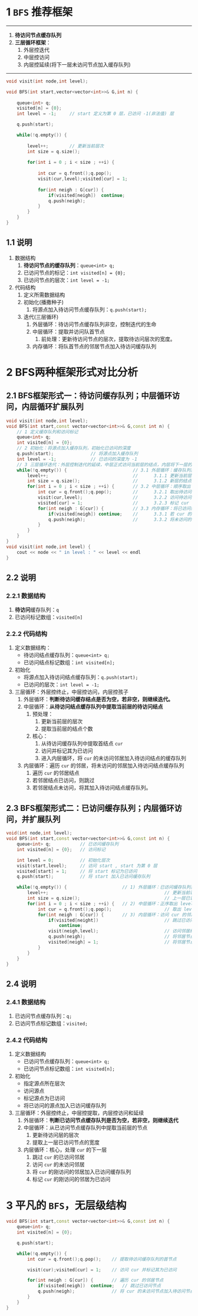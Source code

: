 # 1 `BFS` 推荐框架
--------------
1) **待访问节点缓存队列**    
2) **三层循环框架**：
   1) 外层控迭代
   2) 中层控访问
   3) 内层控延续(将下一层未访问节点加入缓存队列)
--------------
```C++
void visit(int node,int level);

void BFS(int start,vector<vector<int>>& G,int n) {
   
    queue<int> q;
    visited[n] = {0};
    int level = -1;     // start 定义为第 0 层，已访问 -1(非法值) 层

    q.push(start);

    while(!q.empty()) {
   
        level++;        // 更新当前层次
        int size = q.size();
   
        for(int i = 0 ; i < size ; ++i) {
   
            int cur = q.front();q.pop();
            visit(cur,level);visited[cur] = 1;
   
            for(int neigh : G[cur]) {
                if(visited[neigh])  continue;
                q.push(neigh);
            }
        }
    }
}
```
## 1.1 说明
1) 数据结构
   1) **待访问节点的缓存队列**：`queue<int> q;`
   2) 已访问节点的标记：`int visited[n] = {0};`
   3) 已访问节点的层次：`int level = -1;`
2) 代码结构
   1) 定义所需数据结构
   2) 初始化(播撒种子)
      1) 将源点加入待访问节点缓存队列：`q.push(start);`
   3) 迭代(三层循环)
      1) 外层循环：待访问节点缓存队列非空，控制迭代的生命
      2) 中层循环：提取并访问队首节点
         1) 前处理：更新待访问节点的层次，提取待访问层次的宽度。
      3) 内存循环：将队首节点的邻居节点加入待访问缓存队列
# 2 BFS两种框架形式对比分析
## 2.1 BFS框架形式一：**待访问缓存队列**；中层循环访问，内层循环扩展队列
```C++
void visit(int node,int level);
void BFS(int start,const vector<vector<int>>& G,const int n) {
    // 1 定义缓存队列和访问标记
    queue<int> q;
    int visited[n] = {0};
    // 2 初始化：将源点加入缓存队列，初始化已访问的深度
    q.push(start);              // 将源点加入缓存队列
    int level = -1;             // 已访问的深度为 -1
    // 3 三层循环迭代：外层控制迭代的延续，中层正式访问当前层的结点，内层将下一层的待访问结点加入队列
    while(!q.empty()) {                         // 3.1 外层循环：缓存队列非空
        level++;                                //      3.1.1 更新当前层号
        int size = q.size();                    //      3.1.2 新层的结点个数
        for(int i = 0 ; i < size ; ++i) {       // 3.2 中层循环：顺序取出 level 层的所有结点
            int cur = q.front();q.pop();        //      3.2.1 取出待访问结点 cur
            visit(cur,level);                   //      3.2.2 访问待访问结点 cur
            visited[cur] = 1;                   //      3.2.3 标记 cur 为已访问
            for(int neigh : G[cur]) {           // 3.3 内存循环：将已访问结点的未访问孩子结点加入缓存队列
                if(visited[neigh]) continue;    //      3.3.1 若 cur 的邻居 neigh 已访问，则跳过
                q.push(neigh);                  //      3.3.2 将未访问的邻居 neigh 加入缓存队列
            }
        }
    }
}
void visit(int node,int level) {
    cout << node << " in level : " << level << endl
}
```
## 2.2 说明
### 2.2.1 数据结构
1) **待访问**缓存队列：`q`
2) 已访问标记数组：`visited[n]`
### 2.2.2 代码结构
1) 定义数据结构：
    + 待访问结点缓存队列：`queue<int> q;`
    + 已访问结点标记数组：`int visited[n];`
2) 初始化
    + 将源点加入待访问结点缓存队列：`q.push(start);`
    + 已访问的层次：`int level = -1;`
3) 三层循环：外层控终止，中层控访问，内层控孩子
   1) 外层循环：**判断待访问缓存结点是否为空，若非空，则继续迭代。**
   2) 中层循环：**从待访问结点缓存队列中提取当前层的待访问结点**
      1) 预处理：
         1) 更新当前层的层次
         2) 提取当前层的结点个数
      2) 核心：
         1) 从待访问缓存队列中提取首结点 `cur`
         2) 访问并标记其为已访问
         3) 进入内层循环，将 `cur` 的未访问邻居加入待访问结点的缓存队列
   3) 内层循环：遍历 `cur` 的邻居，将未访问的邻居加入待访问结点缓存队列
      1) 遍历 `cur` 的邻居结点
      2) 若邻居结点已访问，则跳过
      3) 若邻居结点未访问，将其加入待访问结点缓存队列。

## 2.3 BFS框架形式二：**已访问缓存队列**；内层循环访问，并扩展队列
```C++
void(int node,int level);
void BFS(int start,const vector<vector<int>>& G,const int n) {
    queue<int> q;           // 已访问缓存队列
    int visited[n] = {0};   // 访问标记

    int level = 0;          // 初始化层次
    visit(start,level);     // 访问 start , start 为第 0 层
    visited[start] = 1;     // 将 start 标记为已访问
    q.push(start);          // 将 start 加入已访问缓存队列

    while(!q.empty()) {                     // 1) 外层循环：已访问缓存队列非空
        level++;                                            // 更新当前访问层次
        int size = q.size();                                // 上一层已访问缓存队列的宽度
        for(int i = 0 ; i < size ; ++i) {   // 2) 中层循环：正序取出 level - 1 层的已访问结点
            int cur = q.front();q.pop();                    // 取出 level - 1 层的已访问结点
            for(int neigh : G[cur]) {       // 3) 内层循环：访问 cur 的邻居结点，即 level 层
                if(visited[neight])                         // 跳过已访问的邻居结点
                    continue;
                visit(neigh,level);                         // 访问邻居结点
                q.push(neigh);                              // 将邻居节点加入已访问缓存节点队列
                visited[neigh] = 1;                         // 将邻居节点加入已访问缓存节点队列
            }
        }
    }
}
```
## 2.4 说明
### 2.4.1 数据结构
1) 已访问节点缓存队列：`q;`
2) 已访问节点标记数组：`visited;`
### 2.4.2 代码结构
1) 定义数据结构
   + 已访问节点缓存队列：`queue<int> q;`
   + 已访问节点标记数组：`int visited[n];`
2) 初始化
   + 指定源点所在层次
   + 访问源点
   + 标记源点为已访问
   + 将已访问的源点加入已访问缓存队列
3) 三层循环：外层控终止，中层控提取，内层控访问和延续
   1) 外层循环：**判断已访问节点缓存队列是否为空，若非空，则继续迭代**
   2) 中层循环：从已访问节点缓存队列中提取当前层的节点
        1) 更新待访问层的层次
        2) 提取上一层已访问节点的宽度
   3) 内层循环：核心，处理 `cur` 的下一层
      1) 跳过 `cur` 的已访问邻居
      2) 访问 `cur` 的未访问邻居
      3) 将 `cur` 的刚访问的邻居加入已访问缓存队列
      4) 标记 `cur` 的刚访问的邻居为已访问



# 3 平凡的 `BFS`，无层级结构
```C++
void BFS(int start,const vector<vector<int>>& G,const int n) {
    queue<int> q;
    int visited[n] = {0};

    q.push(start);

    while(!q.empty()) {
        int cur = q.front();q.pop();    // 提取待访问缓存队列的首节点

        visit(cur);visited[cur] = 1;    // 访问 cur 并标记其为已访问

        for(int neigh : G[cur]) {       // 遍历 cur 的邻居节点
            if(visited[neigh])  continue;   // 跳过已访问节点
            q.push(neigh);              // 将 cur 的未访问节点加入待访问节点缓存队列
        }
    }
}
```